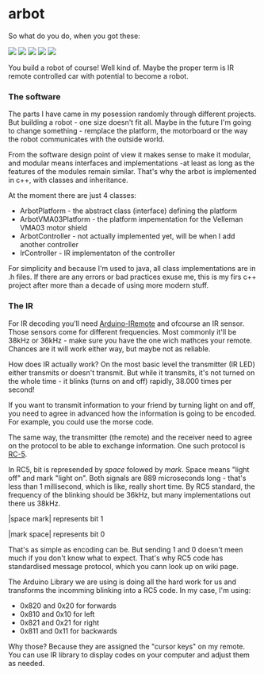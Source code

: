 arbot
=====
So what do you do, when you got these:


![](http://i.imgur.com/F8vw2tr.jpg) 
![](http://i.imgur.com/L4eA7Kb.jpg)
![](http://i.imgur.com/PEcMKbY.jpg)
![](http://i.imgur.com/A1QYEZi.jpg)
![](http://i.imgur.com/O1ZV7nG.jpg)


You build a robot of course! Well kind of. 
Maybe the proper term is IR remote controlled car with potential to become a robot.

### The software

The parts I have came in my posession randomly through different projects. But building a robot - one size doesn't fit all.
Maybe in the future I'm going to change something - remplace the platform, the motorboard or the way the robot communicates with the outside world.

From the software design point of view it makes sense to make it modular, and modular means interfaces and implementations -at least as long as the features of the modules remain similar.
That's why the arbot is implemented in c++, with classes and inheritance.

At the moment there are just 4 classes:
- ArbotPlatform       - the abstract class (interface) defining the platform
- ArbotVMA03Platform  - the platform impementation for the Velleman VMA03 motor shield
- ArbotController     - not actually implemented yet, will be when I add another controller
- IrController        - IR implementaton of the controller

For simplicity and because I'm used to java, all class implementations are in .h files. If there are any errors or bad practices exuse me, this is my firs c++ project after more than a decade of using more modern stuff.

### The IR
For IR decoding you'll need [Arduino-IRemote](https://github.com/shirriff/Arduino-IRremote) and ofcourse an IR sensor.
Those sensors come for different frequencies. Most commonly it'll be 38kHz or 36kHz - make sure you have the one wich mathces your remote.
Chances are it will work either way, but maybe not as reliable.

How does IR actually work? On the most basic level the transmitter (IR LED) either transmits or doesn't transmit. But while it transmits,
it's not turned on the whole time - it blinks (turns on and off) rapidly, 38.000 times per second!

If you want to transmit information to your friend by turning light on and off, you need to agree in advanced how the information
is going to be encoded. For example, you could use the morse code.

The same way, the transmitter (the remote) and the receiver need to agree on the protocol to be able to exchange information. One such protocol
is [RC-5](http://en.wikipedia.org/wiki/RC-5). 

In RC5, bit is represended by _space_ folowed by _mark_. Space means "light off" and mark "light on". Both signals are 889 microseconds long - that's less than 1 millisecond, which is like, really short time. By RC5 standard, the frequency of the blinking should be 36kHz, but many implementations out there us 38kHz.

|space mark| represents bit 1

|mark space| represents bit 0

That's as simple as encoding can be. But sending 1 and 0 doesn't meen much if you don't know what to expect. That's why RC5 code has standardised message protocol, which you cann look up on wiki page.

The Arduino Library we are using is doing all the hard work for us and transforms the incomming blinking into a RC5 code.
In my case, I'm using:
- 0x820 and 0x20 for forwards
- 0x810 and 0x10 for left
- 0x821 and 0x21 for right
- 0x811 and 0x11 for backwards

Why those? Because they are assigned the "cursor keys" on my remote. You can use IR library to display codes on your computer and adjust them as needed.
